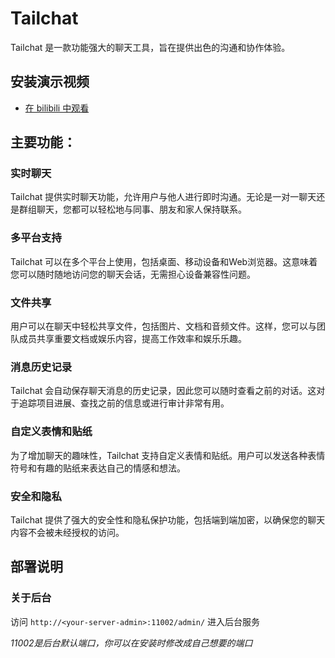 # Tailchat

Tailchat 是一款功能强大的聊天工具，旨在提供出色的沟通和协作体验。

## 安装演示视频

- [在 bilibili 中观看](https://www.bilibili.com/video/BV1hP411v7Gj)

## 主要功能：

### 实时聊天

Tailchat 提供实时聊天功能，允许用户与他人进行即时沟通。无论是一对一聊天还是群组聊天，您都可以轻松地与同事、朋友和家人保持联系。

### 多平台支持

Tailchat 可以在多个平台上使用，包括桌面、移动设备和Web浏览器。这意味着您可以随时随地访问您的聊天会话，无需担心设备兼容性问题。

### 文件共享

用户可以在聊天中轻松共享文件，包括图片、文档和音频文件。这样，您可以与团队成员共享重要文档或娱乐内容，提高工作效率和娱乐乐趣。

### 消息历史记录

Tailchat 会自动保存聊天消息的历史记录，因此您可以随时查看之前的对话。这对于追踪项目进展、查找之前的信息或进行审计非常有用。

### 自定义表情和贴纸

为了增加聊天的趣味性，Tailchat 支持自定义表情和贴纸。用户可以发送各种表情符号和有趣的贴纸来表达自己的情感和想法。

### 安全和隐私

Tailchat 提供了强大的安全性和隐私保护功能，包括端到端加密，以确保您的聊天内容不会被未经授权的访问。

## 部署说明

### 关于后台

访问 `http://<your-server-admin>:11002/admin/` 进入后台服务

*11002是后台默认端口，你可以在安装时修改成自己想要的端口*
